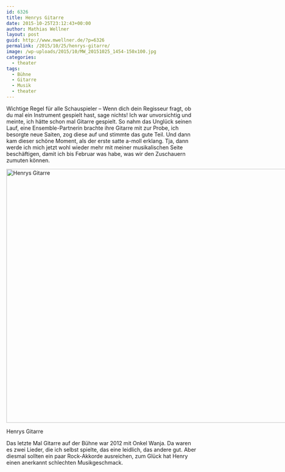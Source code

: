 ```yaml
---
id: 6326
title: Henrys Gitarre
date: 2015-10-25T23:12:43+00:00
author: Mathias Wellner
layout: post
guid: http://www.mwellner.de/?p=6326
permalink: /2015/10/25/henrys-gitarre/
image: /wp-uploads/2015/10/MW_20151025_1454-150x100.jpg
categories:
  - theater
tags:
  - Bühne
  - Gitarre
  - Musik
  - theater
---
```

Wichtige Regel für alle Schauspieler &ndash; Wenn dich dein Regisseur fragt, ob du mal ein Instrument gespielt hast, sage nichts! Ich war unvorsichtig und meinte, ich hätte schon mal Gitarre gespielt. So nahm das Unglück seinen Lauf, eine Ensemble-Partnerin brachte ihre Gitarre mit zur Probe, ich besorgte neue Saiten, zog diese auf und stimmte das gute Teil. Und dann kam dieser schöne Moment, als der erste satte a-moll erklang. Tja, dann werde ich mich jetzt wohl wieder mehr mit meiner musikalischen Seite beschäftigen, damit ich bis Februar was habe, was wir den Zuschauern zumuten können. 

<div id="attachment_6323" style="width: 1010px" class="wp-caption aligncenter">
  <img src="http://www.mwellner.de/wp-uploads/2015/10/MW_20151025_1454.jpg" alt="Henrys Gitarre" width="1000" height="667" class="size-full wp-image-6323" srcset="http://www.mwellner.de/wp-uploads/2015/10/MW_20151025_1454.jpg 1000w, http://www.mwellner.de/wp-uploads/2015/10/MW_20151025_1454-350x233.jpg 350w, http://www.mwellner.de/wp-uploads/2015/10/MW_20151025_1454-225x150.jpg 225w, http://www.mwellner.de/wp-uploads/2015/10/MW_20151025_1454-150x100.jpg 150w" sizes="(max-width: 1000px) 100vw, 1000px" />
  
  <p class="wp-caption-text">
    Henrys Gitarre
  </p>
</div>

Das letzte Mal Gitarre auf der Bühne war 2012 mit Onkel Wanja. Da waren es zwei Lieder, die ich selbst spielte, das eine leidlich, das andere gut. Aber diesmal sollten ein paar Rock-Akkorde ausreichen, zum Glück hat Henry einen anerkannt schlechten Musikgeschmack.